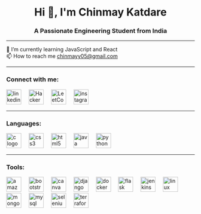 <h1 align="center">Hi 👋, I'm Chinmay Katdare</h1>

<h3 align="center">A Passionate Engineering Student from India</h3>

---

🌱 I’m currently learning JavaScript and React  
📫 How to reach me [chinmayy05@gmail.com](mailto:chinmayy05@gmail.com)

---

<h3 align="left">Connect with me:</h3>

<div align="left">
  <img src="https://skillicons.dev/icons?i=linkedin&theme=dark" height="40" alt="linkedin logo"/>
  <img width="12" />
  <img src="https://upload.wikimedia.org/wikipedia/commons/thumb/4/40/HackerRank_Icon-1000px.png/900px-HackerRank_Icon-1000px.png" height="40" alt="Hackerank logo"/>
  <img width="12" />
  <img src="https://upload.wikimedia.org/wikipedia/commons/1/19/LeetCode_logo_black.png" height="40" alt="LeetCode logo"/>
  <img width="12" />
  <img src="https://skillicons.dev/icons?i=instagram&theme=dark" height="40" alt="instagram logo"/>
  <img width="12" />
</div>

---

<h3 align="left">Languages:</h3>

<div align="left">
  <img src="https://cdn.jsdelivr.net/gh/devicons/devicon/icons/c/c-original.svg" height="40" alt="c logo"/>
  <img width="12"/>
  <img src="https://cdn.jsdelivr.net/gh/devicons/devicon/icons/css3/css3-original.svg" height="40" alt="css3 logo"  />
  <img width="12" />
  <img src="https://cdn.jsdelivr.net/gh/devicons/devicon/icons/html5/html5-original.svg" height="40" alt="html5 logo"  />
  <img width="12" />
  <img src="https://cdn.jsdelivr.net/gh/devicons/devicon/icons/java/java-original.svg" height="40" alt="java logo"  />
  <img width="12" />
  <img src="https://cdn.jsdelivr.net/gh/devicons/devicon/icons/python/python-original.svg" height="40" alt="python logo"  />
  <img width="12" />
</div>

---

<h3 align="left">Tools:</h3>

<div align="left">
  <img src="https://skillicons.dev/icons?i=aws&theme=dark" height="40" alt="amazonwebservices logo"  />
  <img width="12" />
  <img src="https://skillicons.dev/icons?i=bootstrap&theme=dark" height="40" alt="bootstrap logo"  />
  <img width="12" />
  <img src="https://cdn.jsdelivr.net/gh/devicons/devicon/icons/canva/canva-original.svg" height="40" alt="canva logo"  />
  <img width="12" />
  <img src="https://skillicons.dev/icons?i=django" height="40" alt="django logo"  />
  <img width="12" />
  <img src="https://cdn.jsdelivr.net/gh/devicons/devicon/icons/docker/docker-original.svg" height="40" alt="docker logo"  />
  <img width="12" />
  <img src="https://skillicons.dev/icons?i=flask" height="40" alt="flask logo"  />
  <img width="12" />
  <img src="https://skillicons.dev/icons?i=jenkins" height="40" alt="jenkins logo"  />
  <img width="12" />
  <img src="https://cdn.jsdelivr.net/gh/devicons/devicon/icons/linux/linux-original.svg" height="40" alt="linux logo"  />
  <img width="12" />
  <img src="https://cdn.jsdelivr.net/gh/devicons/devicon/icons/mongodb/mongodb-original.svg" height="40" alt="mongodb logo"  />
  <img width="12" />
  <img src="https://cdn.simpleicons.org/mysql/4479A1" height="40" alt="mysql logo"  />
  <img width="12" />
  <img src="https://cdn.jsdelivr.net/gh/devicons/devicon/icons/selenium/selenium-original.svg" height="40" alt="selenium logo"  />
  <img width="12" />
  <img src="https://cdn.jsdelivr.net/gh/devicons/devicon/icons/terraform/terraform-original.svg" height="40" alt="terraform logo"  />
</div>
